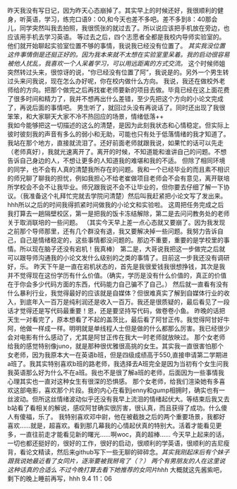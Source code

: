   昨天我没有写日记，因为昨天心态崩掉了。其实早上的时候还好，我很顺利的健身，听英语，学习，练完口语9：00,和今天也差不多吧。差不多到8：40那会儿，同学突然叫我去拍照，我很慌张的就过去了。所以说应该把手机放在旁边，也应该用手机去学习英语。
  等过去之后，四个志愿者全都是我校内导师实验室的。他们就开始聊起实验室位置不够的事情，我说我已经没有位置了。
*其实我没位置这件事情倒是还挺正好的。因为我本来就不太想在实验室里呆着。我的启动很容易被他人扰乱，我喜欢一个人呆着学习，可以用远距离的方式交流。*
  这个时候师姐突然转过头来，很惊讶的说，“你已经没有位置了阿”，我说是的。另外一个男生转过头来问我说，现在怎么办好呢，你在校内做什么方向。
  我说，我还在做校外老师给的方向。把那个做完之后再找崔老师要新的项目去做。毕竟已经在这上面花费了很多时间和精力了，我并不想再出什么差错，至少先把这个方向的小论文完成了，再说后面的事情吧。
  男生听了，就回过头没有再说话了。同时还出现了我很笨笨，和大家聊天大家不冷不热回应的场景，情绪低落++  
  我如今能够把这一切描述的这么的清楚，是因为此刻我状态和心情稳定。但实际上彼时彼刻我的声音有多么的弱小和无助，可能也只有处于低落情绪的我才知道了。
  我站在那个地方，直接就流泪了。还好前面老师就跟我说，如果忙的话可以先走（老师真好），我就光速离开了。离开的时候，不知道能和谁讲自己的问题。不想告诉自己身边的人，不想让更多的人知道我的难堪和我的不适。
  但除了相同环境的同学，也不会有人真的清楚我所存在的问题。我和一个已经毕业的而且素不相识的师兄聊了聊我的担忧，例如我担心不给老崔做项目老师会不会有意见，离开联培所学校会不会不让我毕业。师兄跟我说不会不让毕业的，但你要去仔细了解一下协议。（我准备这个礼拜忙完就去学院问清楚）然后叫我赶紧把小论文写了发出来。
  hhh所以之后的时间我得抓紧时间做我的小论文和实验啦。
  这周把任务完成之后我打算去一趟隔壁校区，第一是把我的饭卡冻结解除，第二是去问问教务处的老师关于取消联培的一些问题。
  （其实今天早上差一点心态就又要崩了。因为我发现之前那个导师那里，还有几个群没有退，我又要解决掉一些问题。我努力告诉自己，自己是情绪稳定的，这些事情都没问题的。那边不重要，重要的是学校里的事情。所以现在脑子还没有宕机！我真棒）
  第二是，大哥说我把这一步做完之后就可以跟导师沟通我的小论文发什么级别的之类的事情了。目前这一步我还没有调研好，乐。
  昨天下午是一直在宕机状态的，首先是我很爱钱我很想挣钱，其次是我并不觉得现在这份学历有什么价值。（确实，学历是没有什么价值的，真正的价值在于你会多少代码方面的东西，代码能力自己骗不了自己。）
  然后就一直看有没有什么暴利行业，我觉得最好的应该就是自媒体？但很难真实了解到自媒体行业的收入，到底年入一百万是纯利润还是收入一百万。我还是很质疑的，最后看见了一段话才觉得还是写代码最重要！恩，还是要坚持写代码，做卷卷小鱼。
  昨晚的话把天生一对看完了，原本想看了不起的盖茨比，最后看了阿甘正传。我觉得阿甘好牛阿，他做一样成一样。明明就是单线程人士但是做的什么都那么厉害。我已经很少会对电影有什么感动了，尤其是阿甘正传在我大一时老师就放映过。
  那个女老师给我的感觉特别像juno，就是那种很优雅很高挑的女生。其实我一直很害怕那个女老师，因为我原本大一在英语b班，但是四级成绩高于550,直接申请第二学期进a班了。我其实特别喜欢b班的路老师，我选择去A班完全是因为当初有个女生问我我英语那么好为什么不在a班。我也不是很了解a班的老师，后面因为一些事情我心理其实也一直对这种女生有很深的恐惧感。
  那个女老师，给我们渲染她有多喜欢这部电影，喜欢那个片段。我的内心在看到jenny和gump相拥时，确实也有一丝波动。但所这丝情绪波动似乎还没有我早上流泪的情绪起伏大。等结束后我又去b站看了看相关的解说，感叹阿甘确实很厉害，很认真，而且获得了成功。什么傻人有傻福，乐了。
  我特别喜欢邓中尉，他在被截肢之后的两个重要场景，我都好喜欢……就是，超喜欢。看到那几幕我的心情起伏真的特别大。活着才能看见更多，一直往前走才能看见新的曙光……啊woc，真的超棒……
  今天早上起来的话，一切也都还挺好的，很好的工作，很好的启动，很顺利的学英语，很顺利的吉尼瘦背，看论文精读，然后来github写下一些无聊的碎碎念。*其实我刚起床后有个妹子跟我说她最近看了女同片，逐渐要被我掰弯了（？） 两个有男朋友的人在这里说这种话真的合适么 不过今晚打算去看下她推荐的女同片hhh*
  大概就这先酱紫吧，剩下的晚上睡前再写，hhh
9.4 11：06
